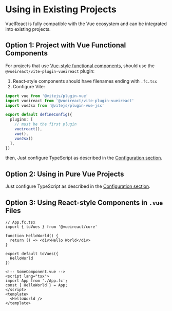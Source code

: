 # Using in Existing Projects

VueIReact is fully compatible with the Vue ecosystem and can be integrated into existing projects.

## Option 1: Project with Vue Functional Components

For projects that use [Vue-style functional components](https://vuejs.org/guide/extras/render-function#typing-functional-components), should use the `@vueireact/vite-plugin-vueireact` plugin:

1. React-style components should have filenames ending with `.fc.tsx`
2. Configure Vite:

```ts
import vue from '@vitejs/plugin-vue'
import vueireact from '@vueireact/vite-plugin-vueireact'
import vueJsx from '@vitejs/plugin-vue-jsx'

export default defineConfig({
  plugins: [
    // must be the first plugin
    vueireact(),
    vue(), 
    vueJsx()
  ],
})
```

then, Just configure TypeScript as described in the [Configuration section](./getting-started#2-configure-typescript).

## Option 2: Using in Pure Vue Projects

Just configure TypeScript as described in the [Configuration section](./getting-started#2-configure-typescript).

## Option 3: Using React-style Components in `.vue` Files

```tsx
// App.fc.tsx
import { toVues } from '@vueireact/core'

function HelloWorld() {
  return () => <div>Hello World</div>
}

export default toVues({
  HelloWorld
})
```

```vue
<!-- SomeComponent.vue -->
<script lang="tsx">
import App from './App.fc';
const { HelloWorld } = App;
</script>
<template>
  <HelloWorld />
</template>
``` 